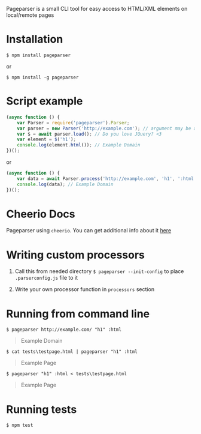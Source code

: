
Pageparser is a small CLI tool for easy access to HTML/XML elements on local/remote pages

# Installation
`$ npm install pageparser`

or

`$ npm install -g pageparser`

# Script example

```js
(async function () {
    var Parser = require('pageparser').Parser;
    var parser = new Parser('http://example.com'); // argument may be a ReadStream or String (URL or File Path)
    var $ = await parser.load(); // Do you love JQuery? <3
    var element = $('h1');
    console.log(element.html()); // Example Domain
})();
```

or

```js
(async function () {
    var data = await Parser.process('http://example.com', 'h1', ':html');
    console.log(data); // Example Domain
})();
```

# Cheerio Docs
Pageparser using `cheerio`.
You can get additional info about it [here](https://github.com/cheeriojs/cheerio)

# Writing custom processors

1. Call this from needed directory
`$ pageparser --init-config`
to  place `.parserconfig.js` file to it

2. Write your own processor function in `processors` section

# Running from command line
`$ pageparser http://example.com/ "h1" :html`
> Example Domain


`$ cat tests\testpage.html | pageparser "h1" :html`
> Example Page


`$ pageparser "h1" :html < tests\testpage.html`
> Example Page


# Running tests
`$ npm test`